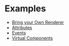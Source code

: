 # Examples

- [Bring your Own Renderer](./renderers/)
- [Attributes](./attributes/)
- [Events](./events/)
- [Virtual Components](./virtual/)
